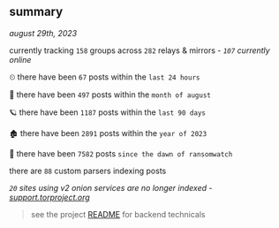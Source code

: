 
## summary
_august 29th, 2023_

currently tracking `158` groups across `282` relays & mirrors - _`107` currently online_

⏲ there have been `67` posts within the `last 24 hours`

🦈 there have been `497` posts within the `month of august`

🪐 there have been `1187` posts within the `last 90 days`

🏚 there have been `2891` posts within the `year of 2023`

🦕 there have been `7582` posts `since the dawn of ransomwatch`

there are `88` custom parsers indexing posts

_`20` sites using v2 onion services are no longer indexed - [support.torproject.org](https://support.torproject.org/onionservices/v2-deprecation/)_

> see the project [README](https://github.com/joshhighet/ransomwatch#ransomwatch--) for backend technicals
